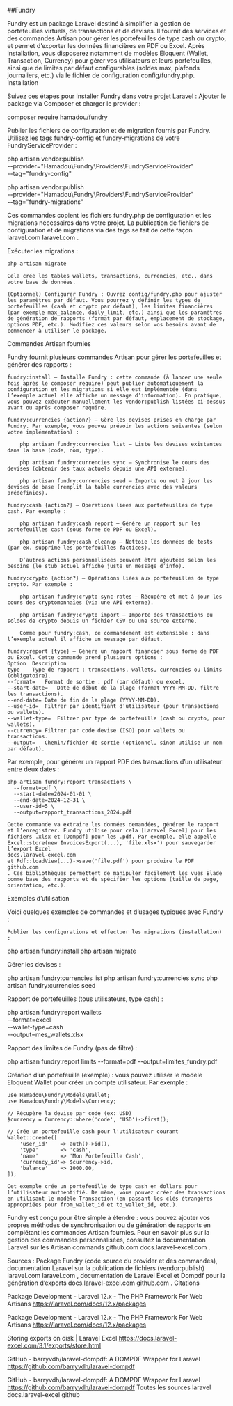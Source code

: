 ##Fundry

Fundry est un package Laravel destiné à simplifier la gestion de portefeuilles virtuels, de transactions et de devises. Il fournit des services et des commandes Artisan pour gérer les portefeuilles de type cash ou crypto, et permet d’exporter les données financières en PDF ou Excel. Après installation, vous disposerez notamment de modèles Eloquent (Wallet, Transaction, Currency) pour gérer vos utilisateurs et leurs portefeuilles, ainsi que de limites par défaut configurables (soldes max, plafonds journaliers, etc.) via le fichier de configuration config/fundry.php.
Installation

Suivez ces étapes pour installer Fundry dans votre projet Laravel :
 Ajouter le package via Composer et charger le provider :

composer require hamadou/fundry

Publier les fichiers de configuration et de migration fournis par Fundry. Utilisez les tags fundry-config et fundry-migrations de votre FundryServiceProvider :

php artisan vendor:publish \
  --provider="Hamadou\Fundry\Providers\FundryServiceProvider" \
  --tag="fundry-config"

php artisan vendor:publish \
  --provider="Hamadou\Fundry\Providers\FundryServiceProvider" \
  --tag="fundry-migrations"

Ces commandes copient les fichiers fundry.php de configuration et les migrations nécessaires dans votre projet. La publication de fichiers de configuration et de migrations via des tags se fait de cette façon
laravel.com
laravel.com
.

Exécuter les migrations :

    php artisan migrate

    Cela crée les tables wallets, transactions, currencies, etc., dans votre base de données.

    (Optionnel) Configurer Fundry : Ouvrez config/fundry.php pour ajuster les paramètres par défaut. Vous pourrez y définir les types de portefeuilles (cash et crypto par défaut), les limites financières (par exemple max_balance, daily_limit, etc.) ainsi que les paramètres de génération de rapports (format par défaut, emplacement de stockage, options PDF, etc.). Modifiez ces valeurs selon vos besoins avant de commencer à utiliser le package.

Commandes Artisan fournies

Fundry fournit plusieurs commandes Artisan pour gérer les portefeuilles et générer des rapports :

    fundry:install – Installe Fundry : cette commande (à lancer une seule fois après le composer require) peut publier automatiquement la configuration et les migrations si elle est implémentée (dans l’exemple actuel elle affiche un message d’information). En pratique, vous pouvez exécuter manuellement les vendor:publish listées ci-dessus avant ou après composer require.

    fundry:currencies {action?} – Gère les devises prises en charge par Fundry. Par exemple, vous pouvez prévoir les actions suivantes (selon votre implémentation) :

        php artisan fundry:currencies list – Liste les devises existantes dans la base (code, nom, type).

        php artisan fundry:currencies sync – Synchronise le cours des devises (obtenir des taux actuels depuis une API externe).

        php artisan fundry:currencies seed – Importe ou met à jour les devises de base (remplit la table currencies avec des valeurs prédéfinies).

    fundry:cash {action?} – Opérations liées aux portefeuilles de type cash. Par exemple :

        php artisan fundry:cash report – Génère un rapport sur les portefeuilles cash (sous forme de PDF ou Excel).

        php artisan fundry:cash cleanup – Nettoie les données de tests (par ex. supprime les portefeuilles factices).

        D’autres actions personnalisées peuvent être ajoutées selon les besoins (le stub actuel affiche juste un message d’info).

    fundry:crypto {action?} – Opérations liées aux portefeuilles de type crypto. Par exemple :

        php artisan fundry:crypto sync-rates – Récupère et met à jour les cours des cryptomonnaies (via une API externe).

        php artisan fundry:crypto import – Importe des transactions ou soldes de crypto depuis un fichier CSV ou une source externe.

        Comme pour fundry:cash, ce commandement est extensible : dans l’exemple actuel il affiche un message par défaut.

    fundry:report {type} – Génère un rapport financier sous forme de PDF ou Excel. Cette commande prend plusieurs options :
    Option	Description
    type	Type de rapport : transactions, wallets, currencies ou limits (obligatoire).
    --format=	Format de sortie : pdf (par défaut) ou excel.
    --start-date=	Date de début de la plage (format YYYY-MM-DD, filtre les transactions).
    --end-date=	Date de fin de la plage (YYYY-MM-DD).
    --user-id=	Filtrer par identifiant d’utilisateur (pour transactions ou wallets).
    --wallet-type=	Filtrer par type de portefeuille (cash ou crypto, pour wallets).
    --currency=	Filtrer par code devise (ISO) pour wallets ou transactions.
    --output=	Chemin/fichier de sortie (optionnel, sinon utilise un nom par défaut).

Par exemple, pour générer un rapport PDF des transactions d’un utilisateur entre deux dates :

    php artisan fundry:report transactions \
      --format=pdf \
      --start-date=2024-01-01 \
      --end-date=2024-12-31 \
      --user-id=5 \
      --output=rapport_transactions_2024.pdf

    Cette commande va extraire les données demandées, générer le rapport et l’enregistrer. Fundry utilise pour cela [Laravel Excel] pour les fichiers .xlsx et [Dompdf] pour les .pdf. Par exemple, elle appelle Excel::store(new InvoicesExport(...), 'file.xlsx') pour sauvegarder l’export Excel
    docs.laravel-excel.com
    et Pdf::loadView(...)->save('file.pdf') pour produire le PDF
    github.com
    . Ces bibliothèques permettent de manipuler facilement les vues Blade comme base des rapports et de spécifier les options (taille de page, orientation, etc.).

Exemples d’utilisation

Voici quelques exemples de commandes et d’usages typiques avec Fundry :

    Publier les configurations et effectuer les migrations (installation) :

php artisan fundry:install
php artisan migrate

Gérer les devises :

php artisan fundry:currencies list
php artisan fundry:currencies sync
php artisan fundry:currencies seed

Rapport de portefeuilles (tous utilisateurs, type cash) :

php artisan fundry:report wallets \
  --format=excel \
  --wallet-type=cash \
  --output=mes_wallets.xlsx

Rapport des limites de Fundry (pas de filtre) :

php artisan fundry:report limits --format=pdf --output=limites_fundry.pdf

Création d’un portefeuille (exemple) : vous pouvez utiliser le modèle Eloquent Wallet pour créer un compte utilisateur. Par exemple :

    use Hamadou\Fundry\Models\Wallet;
    use Hamadou\Fundry\Models\Currency;

    // Récupère la devise par code (ex: USD)
    $currency = Currency::where('code', 'USD')->first();

    // Crée un portefeuille cash pour l'utilisateur courant
    Wallet::create([
        'user_id'    => auth()->id(),
        'type'       => 'cash',
        'name'       => 'Mon Portefeuille Cash',
        'currency_id'=> $currency->id,
        'balance'    => 1000.00,
    ]);

    Cet exemple crée un portefeuille de type cash en dollars pour l’utilisateur authentifié. De même, vous pouvez créer des transactions en utilisant le modèle Transaction (en passant les clés étrangères appropriées pour from_wallet_id et to_wallet_id, etc.).

Fundry est conçu pour être simple à étendre : vous pouvez ajouter vos propres méthodes de synchronisation ou de génération de rapports en complétant les commandes Artisan fournies. Pour en savoir plus sur la gestion des commandes personnalisées, consultez la documentation Laravel sur les Artisan commands
github.com
docs.laravel-excel.com
.

Sources : Package Fundry (code source du provider et des commandes), documentation Laravel sur la publication de fichiers (vendor:publish)
laravel.com
laravel.com
, documentation de Laravel Excel et Dompdf pour la génération d’exports
docs.laravel-excel.com
github.com
.
Citations

Package Development - Laravel 12.x - The PHP Framework For Web Artisans
https://laravel.com/docs/12.x/packages

Package Development - Laravel 12.x - The PHP Framework For Web Artisans
https://laravel.com/docs/12.x/packages

Storing exports on disk | Laravel Excel
https://docs.laravel-excel.com/3.1/exports/store.html

GitHub - barryvdh/laravel-dompdf: A DOMPDF Wrapper for Laravel
https://github.com/barryvdh/laravel-dompdf

GitHub - barryvdh/laravel-dompdf: A DOMPDF Wrapper for Laravel
https://github.com/barryvdh/laravel-dompdf
Toutes les sources
laravel
docs.laravel-excel
github
